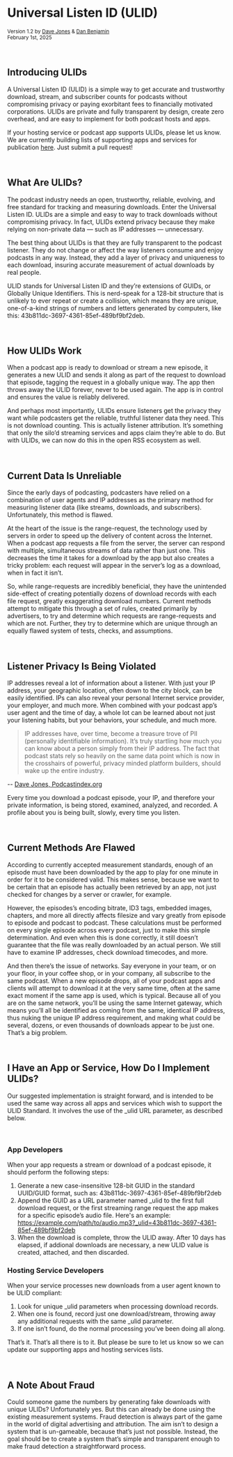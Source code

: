 # Universal Listen ID (ULID)

<small>Version 1.2 by [Dave Jones](https://github.com/daveajones) & [Dan Benjamin](https://danbenjamin.com)</small><br>
<small>February 1st, 2025</small>

<br>

## Introducing ULIDs
A Universal Listen ID (ULID) is a simple way to get accurate and trustworthy download, stream, and subscriber counts for podcasts without compromising privacy or paying exorbitant fees to financially motivated corporations. ULIDs are private and fully transparent by design, create zero overhead, and are easy to implement for both podcast hosts and apps.

If your hosting service or podcast app supports ULIDs, please let us know. We are currently building lists of supporting apps and services for publication [here](supporting-platforms.md).  Just submit a pull request!

<br>

## What Are ULIDs?
The podcast industry needs an open, trustworthy, reliable, evolving, and free standard for tracking and measuring downloads. Enter the Universal Listen ID. ULIDs are a simple and easy to way to track downloads without compromising privacy. In fact, ULIDs extend privacy because they make relying on non-private data — such as IP addresses — unnecessary.

The best thing about ULIDs is that they are fully transparent to the podcast listener. They do not change or affect the way listeners consume and enjoy podcasts in any way. Instead, they add a layer of privacy and uniqueness to each download, insuring accurate measurement of actual downloads by real people.

ULID stands for Universal Listen ID and they’re extensions of GUIDs, or Globally Unique Identifiers. This is nerd-speak for a 128-bit structure that is unlikely to ever repeat or create a collision, which means they are unique, one-of-a-kind strings of numbers and letters generated by computers, like this: 43b811dc-3697-4361-85ef-489bf9bf2deb.

<br>

## How ULIDs Work
When a podcast app is ready to download or stream a new episode, it generates a new ULID and sends it along as part of the request to download that episode, tagging the request in a globally unique way. The app then throws away the ULID forever, never to be used again. The app is in control and ensures the value is reliably delivered.

And perhaps most importantly, ULIDs ensure listeners get the privacy they want while podcasters get the reliable, truthful listener data they need. This is not download counting. This is actually listener attribution. It’s something that only the silo’d streaming services and apps claim they’re able to do. But with ULIDs, we can now do this in the open RSS ecosystem as well.

<br>

## Current Data Is Unreliable
Since the early days of podcasting, podcasters have relied on a combination of user agents and IP addresses as the primary method for measuring listener data (like streams, downloads, and subscribers). Unfortunately, this method is flawed.

At the heart of the issue is the range-request, the technology used by servers in order to speed up the delivery of content across the Internet. When a podcast app requests a file from the server, the server can respond with multiple, simultaneous streams of data rather than just one. This decreases the time it takes for a download by the app but also creates a tricky problem: each request will appear in the server’s log as a download, when in fact it isn’t.

So, while range-requests are incredibly beneficial, they have the unintended side-effect of creating potentially dozens of download records with each file request, greatly exaggerating download numbers. Current methods attempt to mitigate this through a set of rules, created primarily by advertisers, to try and determine which requests are range-requests and which are not. Further, they try to determine which are unique through an equally flawed system of tests, checks, and assumptions.

<br>

## Listener Privacy Is Being Violated
IP addresses reveal a lot of information about a listener. With just your IP address, your geographic location, often down to the city block, can be easily identified. IPs can also reveal your personal Internet service provider, your employer, and much more. When combined with your podcast app’s user agent and the time of day, a whole lot can be learned about not just your listening habits, but your behaviors, your schedule, and much more.

> IP addresses have, over time, become a treasure trove of PII (personally identifiable information). It’s truly startling how much you can know about
> a person simply from their IP address. The fact that podcast stats rely so heavily on the same data point which is now in the crosshairs of powerful,
> privacy minded platform builders, should wake up the entire industry.

  -- [Dave Jones, Podcastindex.org](https://blog.podcastindex.org/html/TimeToHangUptheEgosa-kFtkXVfBmdDVR1w34w3Q1x01WKSn9W.html)
  
Every time you download a podcast episode, your IP, and therefore your private information, is being stored, examined, analyzed, and recorded. A profile about you is being built, slowly, every time you listen.

<br>

## Current Methods Are Flawed
According to currently accepted measurement standards, enough of an episode must have been downloaded by the app to play for one minute in order for it to be considered valid. This makes sense, because we want to be certain that an episode has actually been retrieved by an app, not just checked for changes by a server or crawler, for example.

However, the episodes’s encoding bitrate, ID3 tags, embedded images, chapters, and more all directly affects filesize and vary greatly from episode to episode and podcast to podcast. These calculations must be performed on every single episode across every podcast, just to make this simple determination. And even when this is done correctly, it still doesn’t guarantee that the file was really downloaded by an actual person. We still have to examine IP addresses, check download timecodes, and more.

And then there’s the issue of networks. Say everyone in your team, or on your floor, in your coffee shop, or in your company, all subscribe to the same podcast. When a new episode drops, all of your podcast apps and clients will attempt to download it at the very same time, often at the same exact moment if the same app is used, which is typical. Because all of you are on the same network, you’ll be using the same Internet gateway, which means you’ll all be identified as coming from the same, identical IP address, thus nuking the unique IP address requirement, and making what could be several, dozens, or even thousands of downloads appear to be just one. That’s a big problem.

<br>

## I Have an App or Service, How Do I Implement ULIDs?
Our suggested implementation is straight forward, and is intended to be used the same way across all apps and services which wish to support the ULID Standard. It involves the use of the _ulid URL parameter, as described below.

<br>

### App Developers
When your app requests a stream or download of a podcast episode, it should perform the following steps:

1. Generate a new case-insensitive 128-bit GUID in the standard UUID/GUID format, such as: 43b811dc-3697-4361-85ef-489bf9bf2deb
2. Append the GUID as a URL parameter named _ulid to the first full download request, or the first streaming range request the app makes for a specific episode’s audio file. Here's an example:
   https://example.com/path/to/audio.mp3?_ulid=43b811dc-3697-4361-85ef-489bf9bf2deb
3. When the download is complete, throw the ULID away. After 10 days has elapsed, if addional downloads are necessary, a new ULID value is created, attached, and then discarded.

### Hosting Service Developers
When your service processes new downloads from a user agent known to be ULID compliant:

1. Look for unique _ulid parameters when processing download records.
2. When one is found, record just one download/stream, throwing away any additional requests with the same _ulid parameter.
3. If one isn’t found, do the normal processing you’ve been doing all along.

That’s it. That’s all there is to it. But please be sure to let us know so we can update our supporting apps and hosting services lists.

<br>

## A Note About Fraud
Could someone game the numbers by generating fake downloads with unique ULIDs? Unfortunately yes. But this can already be done using the existing measurement systems. Fraud detection is always part of the game in the world of digital advertising and attribution. The aim isn’t to design a system that is un-gameable, because that’s just not possible. Instead, the goal should be to create a system that’s simple and transparent enough to make fraud detection a straightforward process.
